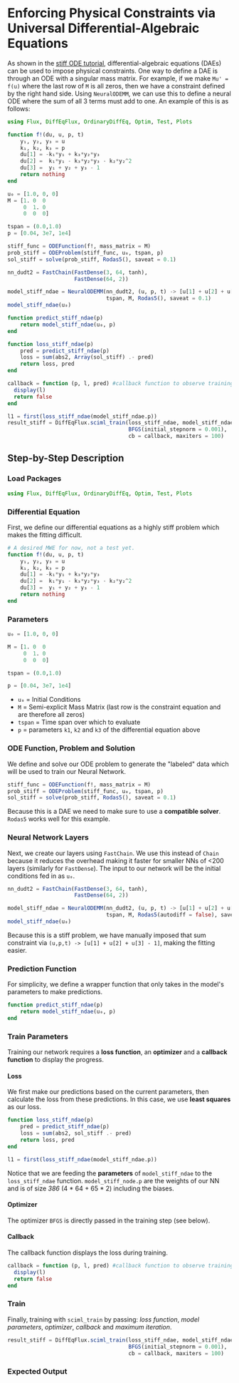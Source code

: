 # Enforcing Physical Constraints via Universal Differential-Algebraic Equations

As shown in the [stiff ODE tutorial](https://docs.juliadiffeq.org/latest/tutorials/advanced_ode_example/#Handling-Mass-Matrices-1),
differential-algebraic equations (DAEs) can be used to impose physical
constraints. One way to define a DAE is through an ODE with a singular mass
matrix. For example, if we make `Mu' = f(u)` where the last row of `M` is all
zeros, then we have a constraint defined by the right hand side. Using
`NeuralODEMM`, we can use this to define a neural ODE where the sum of all 3
terms must add to one. An example of this is as follows:

```julia
using Flux, DiffEqFlux, OrdinaryDiffEq, Optim, Test, Plots

function f!(du, u, p, t)
    y₁, y₂, y₃ = u
    k₁, k₂, k₃ = p
    du[1] = -k₁*y₁ + k₃*y₂*y₃
    du[2] =  k₁*y₁ - k₃*y₂*y₃ - k₂*y₂^2
    du[3] =  y₁ + y₂ + y₃ - 1
    return nothing
end

u₀ = [1.0, 0, 0]
M = [1. 0  0
     0  1. 0
     0  0  0]

tspan = (0.0,1.0)
p = [0.04, 3e7, 1e4]

stiff_func = ODEFunction(f!, mass_matrix = M)
prob_stiff = ODEProblem(stiff_func, u₀, tspan, p)
sol_stiff = solve(prob_stiff, Rodas5(), saveat = 0.1)

nn_dudt2 = FastChain(FastDense(3, 64, tanh),
                     FastDense(64, 2))

model_stiff_ndae = NeuralODEMM(nn_dudt2, (u, p, t) -> [u[1] + u[2] + u[3] - 1],
                               tspan, M, Rodas5(), saveat = 0.1)
model_stiff_ndae(u₀)

function predict_stiff_ndae(p)
    return model_stiff_ndae(u₀, p)
end

function loss_stiff_ndae(p)
    pred = predict_stiff_ndae(p)
    loss = sum(abs2, Array(sol_stiff) .- pred)
    return loss, pred
end

callback = function (p, l, pred) #callback function to observe training
  display(l)
  return false
end

l1 = first(loss_stiff_ndae(model_stiff_ndae.p))
result_stiff = DiffEqFlux.sciml_train(loss_stiff_ndae, model_stiff_ndae.p,
                                      BFGS(initial_stepnorm = 0.001),
                                      cb = callback, maxiters = 100)
```


## Step-by-Step Description

### Load Packages

```julia
using Flux, DiffEqFlux, OrdinaryDiffEq, Optim, Test, Plots
```

### Differential Equation

First, we define our differential equations as a highly stiff problem which makes the
fitting difficult.

```Julia
# A desired MWE for now, not a test yet.
function f!(du, u, p, t)
    y₁, y₂, y₃ = u
    k₁, k₂, k₃ = p
    du[1] = -k₁*y₁ + k₃*y₂*y₃
    du[2] =  k₁*y₁ - k₃*y₂*y₃ - k₂*y₂^2
    du[3] =  y₁ + y₂ + y₃ - 1
    return nothing
end
```

### Parameters

```Julia
u₀ = [1.0, 0, 0]

M = [1. 0  0
     0  1. 0
     0  0  0]

tspan = (0.0,1.0)

p = [0.04, 3e7, 1e4]
```

- `u₀` = Initial Conditions
- `M` = Semi-explicit Mass Matrix (last row is the constraint equation and are therefore
all zeros)
- `tspan` = Time span over which to evaluate
- `p` = parameters `k1`, `k2` and `k3` of the differential equation above


### ODE Function, Problem and Solution

We define and solve our ODE problem to generate the "labeled" data which will be used to
train our Neural Network.

```Julia
stiff_func = ODEFunction(f!, mass_matrix = M)
prob_stiff = ODEProblem(stiff_func, u₀, tspan, p)
sol_stiff = solve(prob_stiff, Rodas5(), saveat = 0.1)
```

Because this is a DAE we need to make sure to use a **compatible solver**.
`Rodas5` works well for this example.

### Neural Network Layers

Next, we create our layers using `FastChain`. We use this instead of `Chain` because it
reduces the overhead making it faster for smaller NNs of <200 layers (similarly for
`FastDense`). The input to our network will be the initial conditions fed in as `u₀`.

```Julia
nn_dudt2 = FastChain(FastDense(3, 64, tanh),
                     FastDense(64, 2))

model_stiff_ndae = NeuralODEMM(nn_dudt2, (u, p, t) -> [u[1] + u[2] + u[3] - 1],
                               tspan, M, Rodas5(autodiff = false), saveat = 0.1)
model_stiff_ndae(u₀)
```

Because this is a stiff problem, we have manually imposed that sum constraint via
`(u,p,t) -> [u[1] + u[2] + u[3] - 1]`, making the fitting easier.

### Prediction Function

For simplicity, we define a wrapper function that only takes in the model's parameters
to make predictions.

```Julia
function predict_stiff_ndae(p)
    return model_stiff_ndae(u₀, p)
end
```

### Train Parameters

Training our network requires a **loss function**, an **optimizer** and a
**callback function** to display the progress.

#### Loss

We first make our predictions based on the current parameters, then calculate the loss
from these predictions. In this case, we use **least squares** as our loss.

```Julia
function loss_stiff_ndae(p)
    pred = predict_stiff_ndae(p)
    loss = sum(abs2, sol_stiff .- pred)
    return loss, pred
end

l1 = first(loss_stiff_ndae(model_stiff_ndae.p))
```

Notice that we are feeding the **parameters** of `model_stiff_ndae` to the `loss_stiff_ndae`
function. `model_stiff_node.p` are the weights of our NN and is of size *386*
(4 * 64 + 65 * 2) including the biases.

#### Optimizer

The optimizer `BFGS` is directly passed in the training step (see below).

#### Callback

The callback function displays the loss during training.

```Julia
callback = function (p, l, pred) #callback function to observe training
  display(l)
  return false
end
```

### Train

Finally, training with `sciml_train` by passing: *loss function*, *model parameters*,
*optimizer*, *callback* and *maximum iteration*.

```Julia
result_stiff = DiffEqFlux.sciml_train(loss_stiff_ndae, model_stiff_ndae.p,
                                      BFGS(initial_stepnorm = 0.001),
                                      cb = callback, maxiters = 100)
```

### Expected Output
